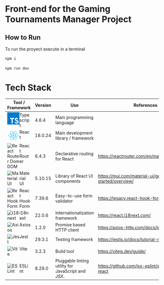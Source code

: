 # Front-end for the Gaming Tournaments Manager Project 


## How to Run
To run the proyect execute in a terminal

```shell
npm i

npm run dev
```

# Tech Stack

| Tool / Framework | Version | Use | References |
|------------------|---------|-----|------------|
|<img align="left" alt="Typescript" width="40" src="https://raw.githubusercontent.com/github/explore/80688e429a7d4ef2fca1e82350fe8e3517d3494d/topics/typescript/typescript.png" /> Typescript | 4.6.4 | Main programming language |            |
| <img align="left" alt="React" width="40" src="https://raw.githubusercontent.com/github/explore/80688e429a7d4ef2fca1e82350fe8e3517d3494d/topics/react/react.png" /> React | 18.0.24 | Main development library / framework   |     |
| <img align="left" alt="React Router Dom" width="40" src="https://reactrouter.com/_brand/react-router-stacked-color.svg" /> React Router DOM | 6.4.3 |  Declarative routing for React     | https://reactrouter.com/en/main/start/overview  |
| <img align="left" alt="Material UI" width="40" src="https://mui.com/static/logo.svg" /> Material UI | 5.10.15 | Library of React UI components | https://mui.com/material-ui/getting-started/overview/ |
| <img align="left" alt="React Hook Form" width="40" src="https://avatars.githubusercontent.com/u/53986236?s=100" /> React Hook Form | 7.39.6 | Easy-to-use form validator | https://legacy.react-hook-form.com/ |
| <img align="left" alt="i18next" width="40" src="https://www.gitbook.com/cdn-cgi/image/width=40,height=40,fit=contain,dpr=1.5,format=auto/https%3A%2F%2F4042378089-files.gitbook.io%2F~%2Ffiles%2Fv0%2Fb%2Fgitbook-legacy-files%2Fo%2Fspaces%252F-L9iS6WpW81N7RGRTQ-K%252Favatar.png%3Fgeneration%3D1523345851027218%26alt%3Dmedia" /> i18next | 22.0.6 | Internationalization framework | https://react.i18next.com/ |
| <img align="left" alt="Axios" width="40" src="https://axios-http.com/assets/logo.svg" /> Axios | 1.2.0 | Promise based HTTP client | https://axios-http.com/docs/intro |
| <img align="left" alt="Jest" width="40" src="https://pics.freeicons.io/uploads/icons/png/5894313931548218185-512.png" /> Jest | 29.3.1 | Testing framework | https://jestjs.io/docs/tutorial-react |
| <img align="left" alt="Vite" width="40" src="https://vitejs.dev/logo.svg" /> Vite | 3.2.3 | Build tool    | https://vitejs.dev/guide/  |
| <img align="left" alt="ESLint" width="40" src="https://cdn.jsdelivr.net/gh/devicons/devicon/icons/eslint/eslint-original.svg" /> ESLint | 8.29.0 | Pluggable linting utility for JavaScript and JSX. | https://github.com/jsx-eslint/eslint-plugin-react |
